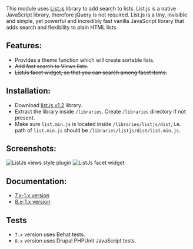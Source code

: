 This module uses [List.js](http://www.listjs.com) library to add search to
lists. List.js is a native JavaScript library, therefore jQuery is not required.
List.js is a tiny, invisible and simple, yet powerful and incredibly fast
vanilla JavaScript library that adds search and flexibility to plain HTML lists.

## Features:
- Provides a theme function which will create sortable lists.
- ~~Add fast search to Views lists.~~
- ~~ListJs facet widget, so that you can search among facet items.~~

## Installation:
- Download [list.js v1.2](https://github.com/javve/list.js/releases/tag/v1.2.0)
  library.
- Extract the library inside `/libraries`. Create `/libraries` directory if not
  present.
- Make sure `list.min.js` is located inside `/libraries/listjs/dist`, i.e. path
  of `list.min.js` should be `/libraries/listjs/dist/list.min.js`.

## Screenshots:
![ListJs views style plugin](https://www.drupal.org/files/styles/grid-3/public/project-images/listjs-views.png?itok=ZIdJX5hE)
![ListJs facet widget](https://www.drupal.org/files/styles/grid-3/public/project-images/listjs-facet.png?itok=f0MnWCyP)

## Documentation:
- [7.x-1.x version](https://github.com/subhojit777/listjs/blob/7.x-1.x/API.md)
- [8.x-1.x version](https://github.com/subhojit777/listjs/blob/8.x-1.x/API.md)

## Tests
- `7.x` version uses Behat tests.
- `8.x` version uses Drupal PHPUnit JavaScript tests.

